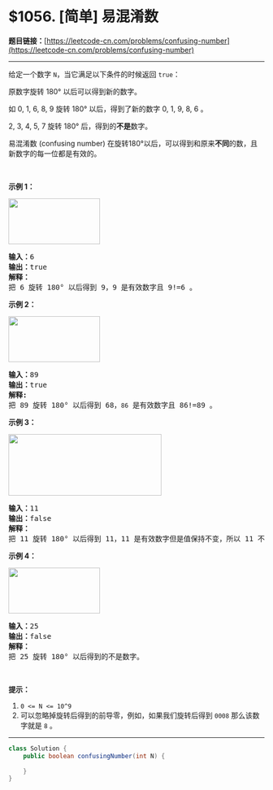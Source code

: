 # $1056. [简单] 易混淆数

**题目链接：**[https://leetcode-cn.com/problems/confusing-number](https://leetcode-cn.com/problems/confusing-number)

---

<div class="content__1Y2H">
 <div class="notranslate">
  <p>给定一个数字 <code>N</code>，当它满足以下条件的时候返回 <code>true</code>：</p> 
  <p>原数字旋转 180° 以后可以得到新的数字。</p> 
  <p>如 0, 1, 6, 8, 9 旋转 180° 以后，得到了新的数字 0, 1, 9, 8, 6 。</p> 
  <p>2, 3, 4, 5, 7 旋转 180° 后，得到的<strong>不是</strong>数字。</p> 
  <p>易混淆数&nbsp;(confusing number) 在旋转180°以后，可以得到和原来<strong>不同</strong>的数，且新数字的每一位都是有效的。</p> 
  <p>&nbsp;</p> 
  <p><strong>示例 1：</strong></p> 
  <p><img style="height: 90px; width: 180px;" src="/uploads/2019/03/23/1268_1.png" alt=""></p> 
  <pre class="language-text"><strong>输入：</strong>6
<strong>输出：</strong>true
<strong>解释： 
</strong>把 6 旋转 180° 以后得到 9，9 是有效数字且 9!=6 。
</pre> 
  <p><strong>示例 2：</strong></p> 
  <p><img style="height: 90px; width: 180px;" src="/uploads/2019/03/23/1268_2.png" alt=""></p> 
  <pre class="language-text"><strong>输入：</strong>89
<strong>输出：</strong>true
<strong>解释: 
</strong>把 89 旋转 180° 以后得到 68，<code>86</code> 是有效数字且 86!=89 。
</pre> 
  <p><strong>示例 3：</strong></p> 
  <p><img style="height: 121px; width: 301px;" src="/uploads/2019/03/26/1268_3.png" alt=""></p> 
  <pre class="language-text"><strong>输入：</strong>11
<strong>输出：</strong>false
<strong>解释：
</strong>把 11 旋转 180° 以后得到 11，11 是有效数字但是值保持不变，所以 11 不是易混淆数字。 
</pre> 
  <p><strong>示例 4：</strong></p> 
  <p><img style="height: 90px; width: 180px;" src="/uploads/2019/03/23/1268_4.png" alt=""></p> 
  <pre class="language-text"><strong>输入：</strong>25
<strong>输出：</strong>false
<strong>解释：</strong>
把 25 旋转 180° 以后得到的不是数字。
</pre> 
  <p>&nbsp;</p> 
  <p><strong>提示：</strong></p> 
  <ol> 
   <li><code>0 &lt;= N &lt;= 10^9</code></li> 
   <li>可以忽略掉旋转后得到的前导零，例如，如果我们旋转后得到 <code>0008</code> 那么该数字就是 <code>8</code> 。</li> 
  </ol> 
 </div>
</div>

---

```java
class Solution {
    public boolean confusingNumber(int N) {
        
    }
}
```